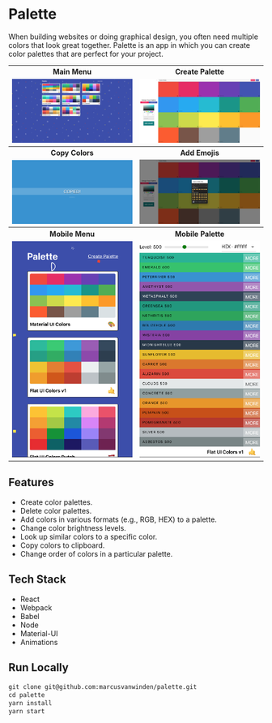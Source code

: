 <h1>Palette</h1>

<p>When building websites or doing graphical design, you often need multiple colors that look great together. Palette is an app in which you can create color palettes that are perfect for your project.</p>

<table>
  <tr>
    <th>Main Menu</th>
    <th>Create Palette</th>
  </tr>
  <tr>
    <td><img src="./github_images/1.png" width=500></td>
    <td><img src="./github_images/2.png" width=500></td>
  </tr>
  <tr>
    <th>Copy Colors</th>
    <th>Add Emojis</th>
  </tr>
  <tr>
    <td><img src="./github_images/3.png" width=500></td>
    <td><img src="./github_images/4.png" width=500></td>
  </tr>
  <tr>
    <th>Mobile Menu</th>
    <th>Mobile Palette</th>
  </tr>
  <tr>
    <td><img src="./github_images/5.png" width=500></td>
    <td><img src="./github_images/6.png" width=500></td>
  </tr>
</table>

<h2>Features</h2>
<ul>
  <li>Create color palettes.</li>
  <li>Delete color palettes.</li>
  <li>Add colors in various formats (e.g., RGB, HEX) to a palette.</li>
  <li>Change color brightness levels.</li>
  <li>Look up similar colors to a specific color.</li>
  <li>Copy colors to clipboard.</li>
  <li>Change order of colors in a particular palette.</li>
</ul>

<h2>Tech Stack</h2>
<ul>
  <li>React</li>
  <li>Webpack</li>
  <li>Babel</li>
  <li>Node</li>
  <li>Material-UI</li>
  <li>Animations</li>
</ul>

<h2>Run Locally</h2>

```
git clone git@github.com:marcusvanwinden/palette.git
cd palette
yarn install
yarn start
```

